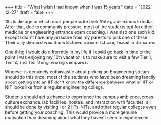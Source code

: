 +++
title = "What I wish I had known when I was 15 years."
date = "2022-12-27"
draft = false
+++

15s is the age at which most people write their 10th-grade exams in India. 
After that, due to community pressure, most of the students opt for either medicine or engineering entrance exam coaching. I was also one such kid, except I didn't have any pressure from my parents to pick one of these. Their only demand was that whichever stream I chose, I excel in the same.

One thing I would do differently in my life if i could go back in time to the point I was enjoying my 10th vacation is to make sure to visit a few Tier 1, Tier 2, and Tier 3 engineering campuses. 

Whoever is genuinely enthusiastic about picking an Engineering stream should do this once; most of the students who have been dreaming fancily about getting into an IIT don't know the difference between what an IIT or NIT looks like from a regular engineering college.

Students should get a chance to experience the campus ambience, cross-culture exchange, lab facilities, hostels, and interaction with faculties; all should be done by visiting 1 or 2 IITs, NITs, and other regular colleges even before getting your coaching. This would provide a more genuine motivation than dreaming about what they haven't seen or experienced. 

